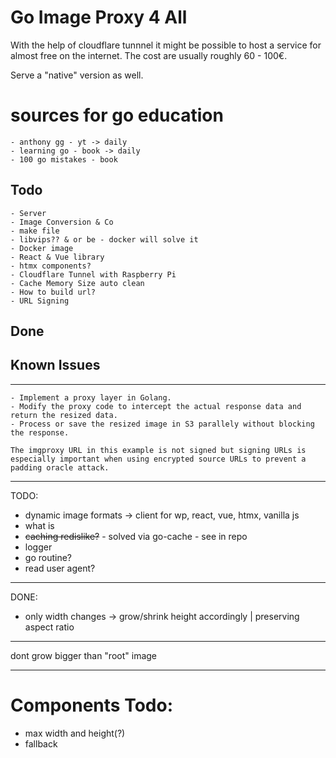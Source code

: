# Go Image Proxy 4 All
With the help of cloudflare tunnnel it might be possible to host a service for almost free on the internet. The cost are usually roughly 60 - 100€. 

Serve a "native" version as well.




# sources for go education

    - anthony gg - yt -> daily 
    - learning go - book -> daily
    - 100 go mistakes - book  

## Todo
    - Server
    - Image Conversion & Co
    - make file
    - libvips?? & or be - docker will solve it
    - Docker image
    - React & Vue library
    - htmx components?
    - Cloudflare Tunnel with Raspberry Pi
    - Cache Memory Size auto clean
    - How to build url?
    - URL Signing

## Done

## Known Issues


---
    - Implement a proxy layer in Golang.
    - Modify the proxy code to intercept the actual response data and return the resized data.
    - Process or save the resized image in S3 parallely without blocking the response.


```tip
The imgproxy URL in this example is not signed but signing URLs is especially important when using encrypted source URLs to prevent a padding oracle attack.
```


---
TODO: 

- dynamic image formats -> client for wp, react, vue, htmx, vanilla js
- what is 
- ~~caching redislike?~~ - solved via go-cache - see in repo
- logger
- go routine?
- read user agent?
  
---
DONE:

- only width changes -> grow/shrink height accordingly | preserving aspect ratio

---


dont grow bigger than "root" image

---
# Components Todo:
- max width and height(?)
- fallback
